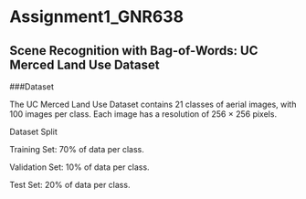 # Assignment1_GNR638
## Scene Recognition with Bag-of-Words: UC Merced Land Use Dataset

###Dataset

The UC Merced Land Use Dataset contains 21 classes of aerial images, with 100 images per class. Each image has a resolution of 256 × 256 pixels.

Dataset Split

Training Set: 70% of data per class.

Validation Set: 10% of data per class.

Test Set: 20% of data per class.

